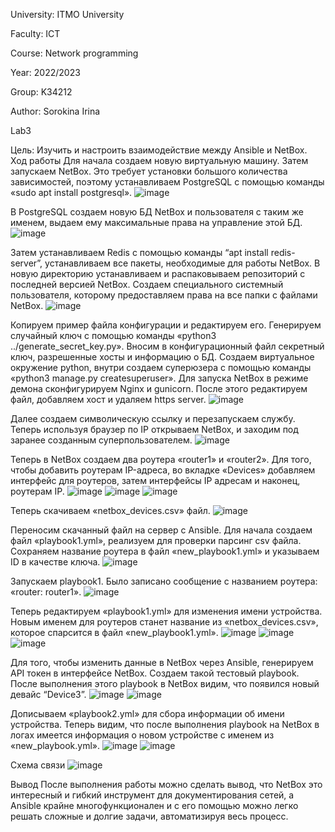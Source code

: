 University: ITMO University

Faculty: ICT

Course: Network programming

Year: 2022/2023 

Group: K34212 

Author: Sorokina Irina

Lab3

Цель: Изучить и настроить взаимодействие междy Ansible и NetBox.
Ход работы
Для начала создаем новую виртуальную машину. Затем запускаем NetBox. Это требует установки большого количества зависимостей, поэтому устанавливаем PostgreSQL с помощью команды «sudo apt install postgresql». 
![image](https://user-images.githubusercontent.com/58992611/207255462-7da10683-6843-4f62-bcd8-33eed5ec4ab1.png)

В PostgreSQL создаем новую БД NetBox и пользователя с таким же именем, выдаем ему максимальные права на управление этой БД.
![image](https://user-images.githubusercontent.com/58992611/207255533-2e9979b8-83ff-4460-8dde-2f7355b37490.png)

Затем устанавливаем Redis с помощью команды “apt install redis-server”, устанавливаем все пакеты, необходимые для работы NetBox. В новую директорию устанавливаем и распаковываем репозиторий с последней версией NetBox. Создаем специального системный пользователя, которому предоставляем права на все папки с файлами NetBox.
![image](https://user-images.githubusercontent.com/58992611/207255647-26aababd-f6b6-48a9-8597-9ddd77e4c753.png)

Копируем пример файла конфигурации и редактируем его. Генерируем случайный ключ с помощью команды «python3 ../generate_secret_key.py». Вносим в конфигурационный файл секретный ключ, разрешенные хосты и информацию о БД. Создаем виртуальное окружение python, внутри создаем суперюзера с помощью команды «python3 manage.py createsuperuser».
Для запуска NetBox в режиме демона сконфигурируем Nginx и gunicorn. После этого редактируем файл, добавляем хост и удаляем https server.
![image](https://user-images.githubusercontent.com/58992611/207255713-271dd92c-b374-4f80-bb38-fd85a7637271.png)

Далее создаем символическую ссылку и перезапускаем службу. Теперь используя браузер по IP открываем NetBox, и заходим под заранее созданным суперпользователем.
![image](https://user-images.githubusercontent.com/58992611/207255791-3dae1d6b-fe2a-4ff9-aae6-e82228acc418.png)

Теперь в NetBox создаем два роутера «router1» и «router2». Для того, чтобы добавить роутерам IP-адреса, во вкладке «Devices» добавляем интерфейс для роутеров, затем интерфейсы IP адресам и наконец, роутерам IP.
![image](https://user-images.githubusercontent.com/58992611/207255851-517d0d6e-0585-42d7-8ec1-1f1208adee80.png)
![image](https://user-images.githubusercontent.com/58992611/207255885-e617f663-86f7-4e02-9625-2ef3648e0e4e.png)
![image](https://user-images.githubusercontent.com/58992611/207255913-75fe3974-2968-4b07-8718-b47a111ea9f7.png)

Теперь скачиваем «netbox_devices.csv» файл.
![image](https://user-images.githubusercontent.com/58992611/207255992-be7ca5cf-e963-4a83-85b6-05b647bfeed3.png)

Переносим скачанный файл на сервер с Ansible. Для начала создаем файл «playbook1.yml», реализуем для проверки парсинг csv файла. Сохраняем название роутера в файл «new_playbook1.yml» и указываем ID в качестве ключа.
![image](https://user-images.githubusercontent.com/58992611/207256065-b9f0ff71-3434-4b8d-9b6b-ab7a9e6963d8.png)

Запускаем playbook1. Было записано сообщение с названием роутера: «router: router1».
![image](https://user-images.githubusercontent.com/58992611/207256131-e82cb2be-ff74-432b-89bd-34fe2c9782ad.png)

Теперь редактируем «playbook1.yml» для изменения имени устройства. Новым именем для роутеров станет название из «netbox_devices.csv», которое спарсится в файл «new_playbook1.yml».
![image](https://user-images.githubusercontent.com/58992611/207256206-8bd6fa8c-287b-4863-93bb-2b21bfa03dd6.png)
![image](https://user-images.githubusercontent.com/58992611/207256233-cd382219-406f-40f3-9b71-ff9d1c677631.png)
![image](https://user-images.githubusercontent.com/58992611/207256277-719c82a1-ffa5-4e63-8a09-95a2adf96394.png)

Для того, чтобы изменить данные в NetBox через Ansible, генерируем API токен в интерфейсе NetBox. Создаем такой тестовый playbook. После выполнения этого playbook в NetBox видим, что появился новый девайс “Device3”.
![image](https://user-images.githubusercontent.com/58992611/207256360-89705d3b-bc0d-4591-9de4-d0678b20b675.png)
![image](https://user-images.githubusercontent.com/58992611/207256398-da41bfb6-a174-433e-9e66-f5c1eb60207a.png)

Дописываем «playbook2.yml» для сбора информации об имени устройства. Теперь видим, что после выполнения playbook на NetBox в логах имеется информация о новом устройстве с именем из «new_playbook.yml».
![image](https://user-images.githubusercontent.com/58992611/207256492-1acf8a5d-1897-4c2e-93ad-a15649fcaa00.png)
![image](https://user-images.githubusercontent.com/58992611/207256520-c21570a1-0497-432a-b84c-f5e019bb19e9.png)

Схема связи
![image](https://user-images.githubusercontent.com/58992611/207256605-13d34c10-e85f-49b8-8b15-b4daa745d07d.png)

Вывод
После выполнения работы можно сделать вывод, что NetBox это интересный и гибкий инструмент для документирования сетей, а Ansible крайне многофункционален и с его помощью можно легко решать сложные и долгие задачи, автоматизируя весь процесс. 
